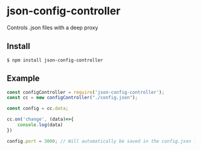# json-config-controller

 Controls .json files with a deep proxy

## Install

```$ npm install json-config-controller```

## Example

```javascript
const configController = require('json-config-controller');
const cc = new configController("./config.json");

const config = cc.data;

cc.on('change', (data)=>{
    console.log(data)
})

config.port = 3000; // Will automatically be saved in the config.json file
```
